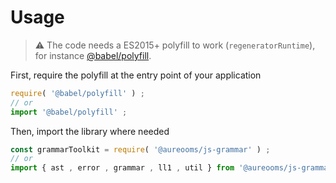 # Usage

> :warning: The code needs a ES2015+ polyfill to work (`regeneratorRuntime`),
> for instance [@babel/polyfill](https://babeljs.io/docs/usage/polyfill).

First, require the polyfill at the entry point of your application
```js
require( '@babel/polyfill' ) ;
// or
import '@babel/polyfill' ;
```

Then, import the library where needed
```js
const grammarToolkit = require( '@aureooms/js-grammar' ) ;
// or
import { ast , error , grammar , ll1 , util } from '@aureooms/js-grammar' ;
```
